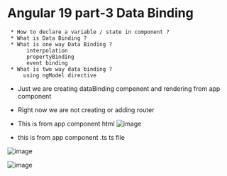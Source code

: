 # Angular 19 part-3 Data Binding

```text
 * How to declare a variable / state in component ?
 * What is Data Binding ?
 * What is one way Data Binding ?
      interpolation
      propertyBinding
      event binding
 * What is two way data binding ?
     using ngModel directive
```

* Just we are creating dataBinding compenent and rendering from app component
* Right now we are not creating or adding router

* This is from app component html
![image](https://github.com/user-attachments/assets/0aabc4f5-1625-407d-9a04-e7be9d25f224)

* this is from app component .ts ts file

![image](https://github.com/user-attachments/assets/f4d9ada5-ba07-4f24-bb97-da57db5eb235)

![image](https://github.com/user-attachments/assets/69ce3ac5-bf09-468e-8e81-fa9106771880)
